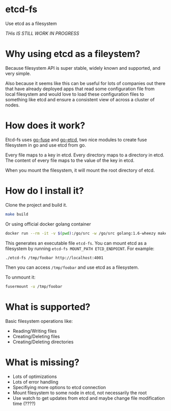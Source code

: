 etcd-fs
=======

Use etcd as a filesystem

*THis IS STILL WORK IN PROGRESS*

Why using etcd as a fileystem?
==============================

Because filesystem API is super stable, widely known and supported, and very simple.

Also because it seems like this can be useful for lots of companies out there that have already deployed apps that read some configuration file from local filesystem and would love to load these configuration files to something like etcd and ensure a consistent view of across a cluster of nodes.

How does it work?
=================

Etcd-fs uses [go-fuse](https://github.com/hanwen/go-fuse) and [go-etcd](https://github.com/coreos/go-etcd), two nice modules to create fuse filesystem in go and use etcd from go.

Every file maps to a key in etcd. Every directory maps to a directory in etcd.
The content of every file maps to the value of the key in etcd.

When you mount the filesystem, it will mount the root directory of etcd.

How do I install it?
====================

Clone the project and build it.

```bash
make build
```

Or using official docker golang container
```bash
docker run --rm -it -v $(pwd):/go/src -w /go/src golang:1.6-wheezy make build
```

This generates an executable file ```etcd-fs```. You can mount etcd as a filesystem by running ```etcd-fs MOUNT_PATH ETCD_ENDPOINT```. For example:

```bash
./etcd-fs /tmp/foobar http://localhost:4001
```

Then you can access ```/tmp/foobar``` and use etcd as a filesystem.

To unmount it:

```bash
fusermount -u /tmp/foobar
```

What is supported?
==================

Basic filesystem operations like:
+ Reading/Writing files
+ Creating/Deleting files
+ Creating/Deleting directories

What is missing?
================

+ Lots of optimizations
+ Lots of error handling
+ Specifiying more options to etcd connection
+ Mount filesystem to some node in etcd, not necessarily the root
+ Use watch to get updates from etcd and maybe change file modification time (????)
